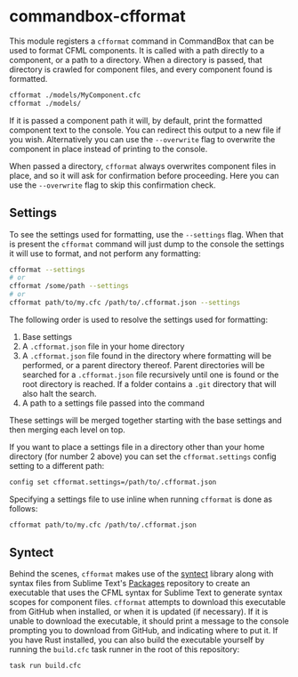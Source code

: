 # commandbox-cfformat

This module registers a `cfformat` command in CommandBox that can be used to format CFML components. It is called with a path directly to a component, or a path to a directory. When a directory is passed, that directory is crawled for component files, and every component found is formatted.

```bash
cfformat ./models/MyComponent.cfc
cfformat ./models/
```

If it is passed a component path it will, by default, print the formatted component text to the console. You can redirect this output to a new file if you wish. Alternatively you can use the `--overwrite` flag to overwrite the component in place instead of printing to the console.

When passed a directory, `cfformat` always overwrites component files in place, and so it will ask for confirmation before proceeding. Here you can use the `--overwrite` flag to skip this confirmation check.

## Settings

To see the settings used for formatting, use the `--settings` flag. When that is present the `cfformat` command will just dump to the console the settings it will use to format, and not perform any formatting:

```bash
cfformat --settings
# or
cfformat /some/path --settings
# or
cfformat path/to/my.cfc /path/to/.cfformat.json --settings
```
The following order is used to resolve the settings used for formatting:

1. Base settings
2. A `.cfformat.json` file in your home directory
3. A `.cfformat.json` file found in the directory where formatting will be performed, or a parent directory thereof. Parent directories will be searched for a `.cfformat.json` file recursively until one is found or the root directory is reached. If a folder contains a `.git` directory that will also halt the search.
4. A path to a settings file passed into the command

These settings will be merged together starting with the base settings and then merging each level on top.

If you want to place a settings file in a directory other than your home directory (for number 2 above) you can set the `cfformat.settings` config setting to a different path:

```bash
config set cfformat.settings=/path/to/.cfformat.json
```

Specifying a settings file to use inline when running `cfformat` is done as follows:

```bash
cfformat path/to/my.cfc /path/to/.cfformat.json
```

## Syntect

Behind the scenes, `cfformat` makes use of the [syntect](https://github.com/trishume/syntect) library along with syntax files from Sublime Text's [Packages](https://github.com/sublimehq/Packages) repository to create an executable that uses the CFML syntax for Sublime Text to generate syntax scopes for component files. `cfformat` attempts to download this executable from GitHub when installed, or when it is updated (if necessary). If it is unable to download the executable, it should print a message to the console prompting you to download from GitHub, and indicating where to put it. If you have Rust installed, you can also build the executable yourself by running the `build.cfc` task runner in the root of this repository:

```bash
task run build.cfc
```
